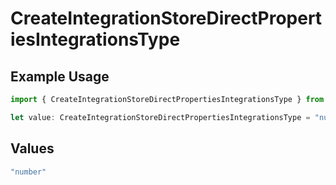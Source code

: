 # CreateIntegrationStoreDirectPropertiesIntegrationsType

## Example Usage

```typescript
import { CreateIntegrationStoreDirectPropertiesIntegrationsType } from "@vercel/sdk/models/createintegrationstoredirectop.js";

let value: CreateIntegrationStoreDirectPropertiesIntegrationsType = "number";
```

## Values

```typescript
"number"
```